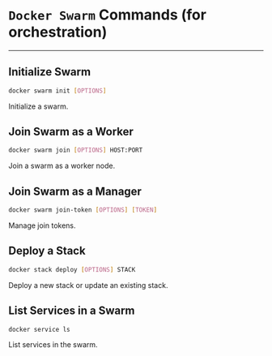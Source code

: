 # **`Docker Swarm` Commands (for orchestration)**
---

## Initialize Swarm
```bash
docker swarm init [OPTIONS]
```
Initialize a swarm.

## Join Swarm as a Worker
```bash
docker swarm join [OPTIONS] HOST:PORT
```
Join a swarm as a worker node.

## Join Swarm as a Manager
```bash
docker swarm join-token [OPTIONS] [TOKEN]
```
Manage join tokens.

## Deploy a Stack
```bash
docker stack deploy [OPTIONS] STACK
```
Deploy a new stack or update an existing stack.

## List Services in a Swarm
```bash
docker service ls
```
List services in the swarm.
